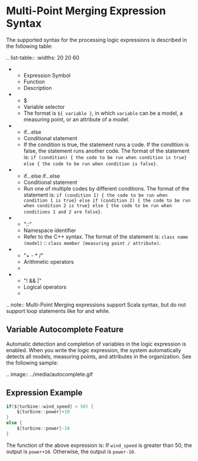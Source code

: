 # Multi-Point Merging Expression Syntax

The supported syntax for the processing logic expressions is described in the following table:

.. list-table::
   :widths: 20 20 60

   * - Expression Symbol
     - Function
     - Description
   * - $
     - Variable selector
     - The format is `​${ variable }`, in which `variable` can be a model, a measuring point, or an attribute of a model.
   * - if...else
     - Conditional statement
     - If the condition is true, the statement runs a code. If the condition is false, the statement runs another code. The format of the statement is: `if (condition) { the code to be run when condition is true} else { the code to be run when condition is false}`.
   * - if...else if...else
     - Conditional statement
     - Run one of multiple codes by different conditions. The format of the statement is: `if (condition 1) { the code to be run when condition 1 is true} else if (condition 2) { the code to be run when condition 2 is true} else { the code to be run when conditions 1 and 2 are false}`.
   * - "::"
     - Namespace identifier
     - Refer to the C++ syntax. The format of the statement is: `class name (model)` :: `class member (measuring point / attribute)`.
   * - "+ - * /"
     - Arithmetic operators
     -
   * - "! && |"
     - Logical operators
     -

.. note:: Multi-Point Merging expressions support Scala syntax, but do not support loop statements like for and while.

## Variable Autocomplete Feature

Automatic detection and completion of variables in the logic expression is enabled. When you write the logic expression, the system automatically detects all models, measuring points, and attributes in the organization. See the following sample:

.. image:: ../media/autocomplete.gif

## Expression Example

```scala
if(${turbine::wind_speed} > 50) {
    ${turbine::power}+10
}
else {
    ${turbine::power}-10
}
```

The function of the above expression is: If `wind_speed` is greater than 50, the output is `power+10`. Otherwise, the output is `power-10`.



<!--end-->
